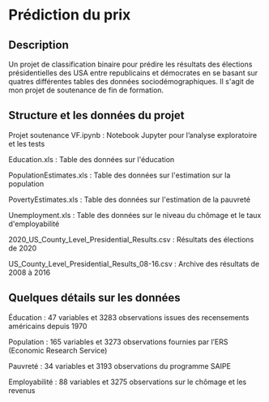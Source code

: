 # Prédiction du prix 

## Description 
Un projet de classification binaire pour prédire les résultats des élections présidentielles des USA entre republicains et démocrates en se basant sur quatres différentes tables des données sociodémographiques. Il s'agit de mon projet de soutenance de fin de formation.   

## Structure et les données du projet 

Projet soutenance VF.ipynb : Notebook Jupyter pour l’analyse exploratoire et les tests

Education.xls : Table des données sur l'éducation 

PopulationEstimates.xls : Table des données sur l'estimation sur la population 

PovertyEstimates.xls : Table des données sur l'estimation de la pauvreté 

Unemployment.xls : Table des données sur le niveau du chômage et le taux d'employabilité 

2020_US_County_Level_Presidential_Results.csv : Résultats des élections de 2020 

US_County_Level_Presidential_Results_08-16.csv : Archive des résultats de 2008 à 2016 


## Quelques détails sur les données 

Éducation : 47 variables et 3283 observations issues des recensements américains depuis 1970 

Population : 165 variables et 3273 observations fournies par l’ERS (Economic Research Service) 

Pauvreté : 34 variables et 3193 observations du programme SAIPE 

Employabilité : 88 variables et 3275 observations sur le chômage et les revenus 

